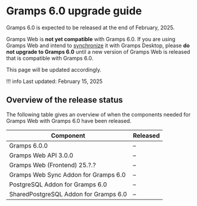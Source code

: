 # Gramps 6.0 upgrade guide

Gramps 6.0 is expected to be released at the end of February, 2025.

Gramps Web is **not yet compatible** with Gramps 6.0. If you are using Gramps Web and intend to [synchronize](../administration/sync.md) it with Gramps Desktop, please **do not upgrade to Gramps 6.0** until a new version of Gramps Web is released that is compatible with Gramps 6.0.

This page will be updated accordingly.

!!! info
    Last updated: February 15, 2025


## Overview of the release status

The following table gives an overview of when the components needed for Gramps Web with Gramps 6.0 have been released.

Component | Released
---|---
Gramps 6.0.0 | &ndash;
Gramps Web API 3.0.0 | &ndash;
Gramps Web (Frontend) 25.?.? | &ndash;
Gramps Web Sync Addon for Gramps 6.0 | &ndash;
PostgreSQL Addon for Gramps 6.0 | &ndash;
SharedPostgreSQL Addon for Gramps 6.0 | &ndash;
